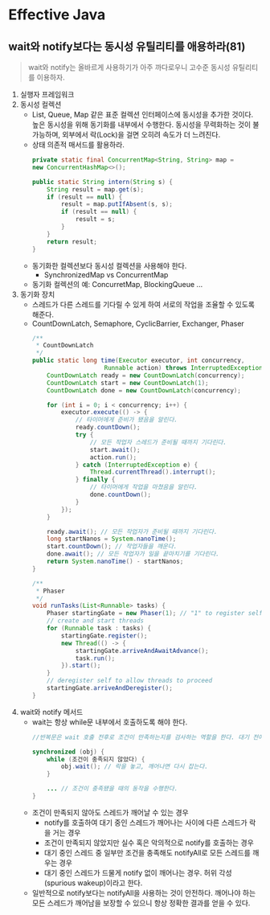 # Effective Java

## wait와 notify보다는 동시성 유틸리티를 애용하라(81)

> wait와 notify는 올바르게 사용하기가 아주 까다로우니 고수준 동시성 유틸리티를 이용하자.
 
1. 실행자 프레임워크
2. 동시성 컬렉션
   * List, Queue, Map 같은 표준 컬렉션 인터페이스에 동시성을 추가한 것이다. 높은 동시성을 위해 동기화를 내부에서 수행한다. 동시성을 무력화하는 것이 불가능하며, 외부에서 락(Lock)을 걸면 오히려 속도가 더 느려진다.
   * 상태 의존적 매서드를 활용하라.
        ~~~java
        private static final ConcurrentMap<String, String> map =
        new ConcurrentHashMap<>();

        public static String intern(String s) {
            String result = map.get(s);
            if (result == null) {
                result = map.putIfAbsent(s, s);
                if (result == null) {
                    result = s;
                }
            }
            return result;
        }
        ~~~
    * 동기화한 컬렉션보다 동시성 컬렉션을 사용해야 한다. 
       * SynchronizedMap vs ConcurrentMap  
    * 동기화 컬렉션의 예: ConcurretMap, BlockingQueue ...
3. 동기화 장치
    * 스레드가 다른 스레드를 기다릴 수 있게 하여 서로의 작업을 조율할 수 있도록 해준다.
    * CountDownLatch, Semaphore, CyclicBarrier, Exchanger, Phaser
        ~~~java
        /**
         * CountDownLatch
         */
        public static long time(Executor executor, int concurrency,
                            Runnable action) throws InterruptedException {
            CountDownLatch ready = new CountDownLatch(concurrency);
            CountDownLatch start = new CountDownLatch(1);
            CountDownLatch done = new CountDownLatch(concurrency);

            for (int i = 0; i < concurrency; i++) {
                executor.execute(() -> {
                    // 타이머에게 준비가 됐음을 알린다.
                    ready.countDown();
                    try {
                        // 모든 작업자 스레드가 준비될 때까지 기다린다.
                        start.await();
                        action.run();
                    } catch (InterruptedException e) {
                        Thread.currentThread().interrupt();
                    } finally {
                        // 타이머에게 작업을 마쳤음을 알린다.
                        done.countDown();
                    }
                });
            }

            ready.await(); // 모든 작업자가 준비될 때까지 기다린다.
            long startNanos = System.nanoTime();
            start.countDown(); // 작업자들을 깨운다.
            done.await(); // 모든 작업자가 일을 끝마치기를 기다린다.
            return System.nanoTime() - startNanos;
        }
        ~~~
        ~~~java
        /**
         * Phaser
         */
        void runTasks(List<Runnable> tasks) {
            Phaser startingGate = new Phaser(1); // "1" to register self     
            // create and start threads
            for (Runnable task : tasks) {
                startingGate.register();
                new Thread(() -> {
                    startingGate.arriveAndAwaitAdvance();
                    task.run();
                }).start();
            }
            // deregister self to allow threads to proceed     
            startingGate.arriveAndDeregister();
        }
        ~~~
4. wait와 notify 메서드
    * wait는 항상 while문 내부에서 호출하도록 해야 한다.
        ~~~java
        //반복문은 wait 호출 전후로 조건이 만족하는지를 검사하는 역할을 한다. 대기 전에 조건을 검사하여 조건이 충족되었다면 wait를 건너뛰게 한 것은 응답 불가 상태를 예방하는 조치다.

        synchronized (obj) {
            while (조건이 충족되지 않았다) {
                obj.wait(); // 락을 놓고, 깨어나면 다시 잡는다.
            }

            ... // 조건이 충족됐을 때의 동작을 수행한다.
        }
        ~~~ 
    * 조건이 만족되지 않아도 스레드가 깨어날 수 있는 경우
      * notify를 호출하여 대기 중인 스레드가 깨어나는 사이에 다른 스레드가 락을 거는 경우
      * 조건이 만족되지 않았지만 실수 혹은 악의적으로 notify를 호출하는 경우
      * 대기 중인 스레드 중 일부만 조건을 충족해도 notifyAll로 모든 스레드를 깨우는 경우
      * 대기 중인 스레드가 드물게 notify 없이 깨어나는 경우. 허위 각성(spurious wakeup)이라고 한다.
    * 일반적으로 notify보다는 notifyAll을 사용하는 것이 안전하다. 깨어나야 하는 모든 스레드가 깨어남을 보장할 수 있으니 항상 정확한 결과를 얻을 수 있다.
